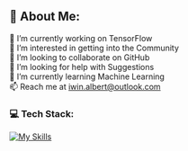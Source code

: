 ## 💫 About Me:
🔭 I’m currently working on TensorFlow<br>👀 I’m interested in getting into the Community <br>👯 I’m looking to collaborate on GitHub<br>🤝 I’m looking for help with Suggestions<br>🌱 I’m currently learning Machine Learning<br>📫 Reach me at iwin.albert@outlook.com

### 💻 Tech Stack:
[![My Skills](https://skillicons.dev/icons?i=py,c,cpp,js,mysql,bash,tensorflow,pytorch,git,aws&theme=dark)](https://skillicons.dev)

<!-- Proudly created with GPRM ( https://gprm.itsvg.in ) -->
<!---
admin-sauce/admin-sauce is a ✨ special ✨ repository because its `README.md` (this file) appears on your GitHub profile.
You can click the Preview link to take a look at your changes.
--->
